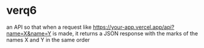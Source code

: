 # verq6
an API so that when a request like https://your-app.vercel.app/api?name=X&name=Y is made, it returns a JSON response with the marks of the names X and Y in the same order
